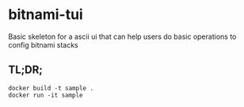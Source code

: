 # bitnami-tui

Basic skeleton for a ascii ui that can help users do basic operations to config bitnami stacks

## TL;DR;

```
docker build -t sample .
docker run -it sample
```
